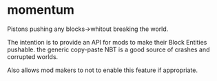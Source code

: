 # momentum
Pistons pushing any blocks->whitout breaking the world.

The intention is to provide an API for mods to make their Block Entities pushable.
the generic copy-paste NBT is a good source of crashes and corrupted worlds.

Also allows mod makers to not to enable this feature if appropriate.
